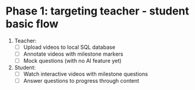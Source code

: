 # Phase 1: targeting teacher - student basic flow
1. Teacher:
   - [ ] Upload videos to local SQL database
   - [ ] Annotate videos with milestone markers
   - [ ] Mock questions (with no AI feature yet)

2. Student:
   - [ ] Watch interactive videos with milestone questions
   - [ ] Answer questions to progress through content